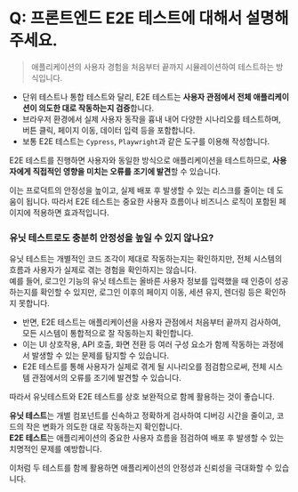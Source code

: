# Q: 프론트엔드 E2E 테스트에 대해서 설명해주세요.
> 애플리케이션의 사용자 경험을 처음부터 끝까지 시뮬레이션하여 테스트하는 방식입니다.

- 단위 테스트나 통합 테스트와 달리, E2E 테스트는 **사용자 관점에서 전체 애플리케이션이 의도한 대로 작동하는지 검증**합니다. 
- 브라우저 환경에서 실제 사용자 동작을 흉내 내어 다양한 시나리오를 테스트하며, 버튼 클릭, 페이지 이동, 데이터 입력 등을 포함합니다. 
- 보통 E2E 테스트는 `Cypress`, `Playwright`과 같은 도구를 이용해 작성합니다.

E2E 테스트를 진행하면 사용자와 동일한 방식으로 애플리케이션을 테스트하므로, **사용자에게 직접적인 영향을 미치는 오류를 조기에 발견**할 수 있습니다. 

이는 프로덕트의 안정성을 높이고, 실제 배포 후 발생할 수 있는 리스크를 줄이는 데 도움이 됩니다. 따라서 E2E 테스트는 중요한 사용자 흐름이나 비즈니스 로직이 포함된 페이지에 적용하면 효과적입니다.

### 유닛 테스트로도 충분히 안정성을 높일 수 있지 않나요? 

유닛 테스트는 개별적인 코드 조각이 제대로 작동하는지는 확인하지만, 전체 시스템의 흐름과 사용자가 실제로 겪는 경험을 확인하지는 않습니다.   
예를 들어, 로그인 기능의 유닛 테스트는 올바른 사용자 정보를 입력했을 때 인증이 성공하는지를 확인할 수 있지만, 로그인 이후의 페이지 이동, 세션 유지, 렌더링 등은 확인하지 못합니다.

- 반면, E2E 테스트는 애플리케이션을 사용자 관점에서 처음부터 끝까지 검사하여, 모든 시스템이 통합적으로 잘 작동하는지 확인합니다. 
- 이는 UI 상호작용, API 호출, 화면 전환 등 여러 구성 요소가 함께 작동하는 과정에서 발생할 수 있는 문제를 탐지할 수 있습니다. 
- E2E 테스트를 통해 사용자가 실제로 겪게 될 시나리오를 점검함으로써, 전체 시스템 관점에서의 오류를 조기에 발견할 수 있습니다.

따라서 유닛테스트와 E2E 테스트를 상호 보완적으로 함께 활용하는 것이 좋습니다. 

**유닛 테스트**는 개별 컴포넌트를 신속하고 정확하게 검사하여 디버깅 시간을 줄이고, 코드의 작은 변화가 의도한 대로 작동하는지 확인합니다.   
**E2E 테스트**는 애플리케이션의 중요한 사용자 흐름을 점검하여 배포 후 발생할 수 있는 치명적인 문제를 예방합니다. 

이처럼 두 테스트를 함께 활용하면 애플리케이션의 안정성과 신뢰성을 극대화할 수 있습니다.
